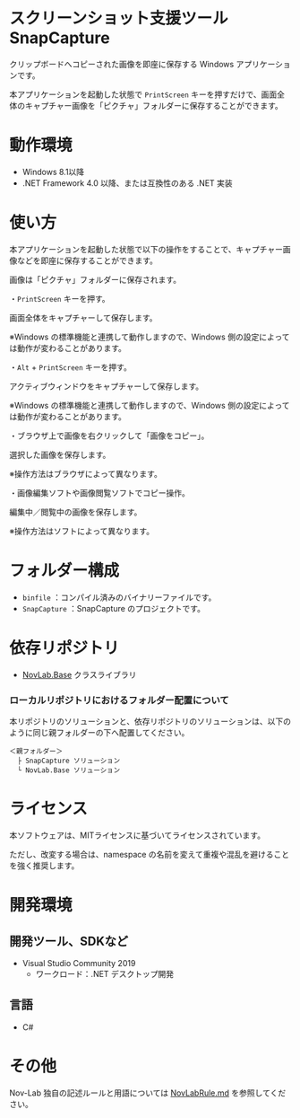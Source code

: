 ﻿# スクリーンショット支援ツール SnapCapture

クリップボードへコピーされた画像を即座に保存する Windows アプリケーションです。

本アプリケーションを起動した状態で `PrintScreen` キーを押すだけで、画面全体のキャプチャー画像を「ピクチャ」フォルダーに保存することができます。


# 動作環境

- Windows 8.1以降
- .NET Framework 4.0 以降、または互換性のある .NET 実装


# 使い方

本アプリケーションを起動した状態で以下の操作をすることで、キャプチャー画像などを即座に保存することができます。

画像は「ピクチャ」フォルダーに保存されます。

・`PrintScreen` キーを押す。

  画面全体をキャプチャーして保存します。

  ※Windows の標準機能と連携して動作しますので、Windows 側の設定によっては動作が変わることがあります。

・`Alt` + `PrintScreen` キーを押す。

  アクティブウィンドウをキャプチャーして保存します。

  ※Windows の標準機能と連携して動作しますので、Windows 側の設定によっては動作が変わることがあります。

・ブラウザ上で画像を右クリックして「画像をコピー」。

  選択した画像を保存します。

  ※操作方法はブラウザによって異なります。

・画像編集ソフトや画像閲覧ソフトでコピー操作。

  編集中／閲覧中の画像を保存します。

  ※操作方法はソフトによって異なります。


# フォルダー構成

- `binfile` ：コンパイル済みのバイナリーファイルです。
- `SnapCapture` ：SnapCapture のプロジェクトです。


# 依存リポジトリ

- [NovLab.Base](https://github.com/Nov-Lab/NovLab.Base) クラスライブラリ

### ローカルリポジトリにおけるフォルダー配置について

本リポジトリのソリューションと、依存リポジトリのソリューションは、以下のように同じ親フォルダーの下へ配置してください。
```
＜親フォルダー＞
  ├ SnapCapture ソリューション
  └ NovLab.Base ソリューション
```


# ライセンス

本ソフトウェアは、MITライセンスに基づいてライセンスされています。

ただし、改変する場合は、namespace の名前を変えて重複や混乱を避けることを強く推奨します。


# 開発環境

## 開発ツール、SDKなど
- Visual Studio Community 2019
  - ワークロード：.NET デスクトップ開発

## 言語
- C#


# その他

Nov-Lab 独自の記述ルールと用語については [NovLabRule.md](https://github.com/Nov-Lab/Nov-Lab/blob/main/NovLabRule.md) を参照してください。
